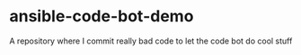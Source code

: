 # ansible-code-bot-demo
A repository where I commit really bad code to let the code bot do cool stuff
